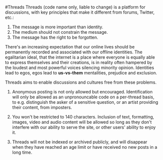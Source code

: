 #Threads
Threads (code name only, liable to change) is a platform for discussions, with key principles that make it different from forums, Twitter, etc.:

1. The message is more important than identity.
2. The medium should not constrain the message.
3. The message has the right to be forgotten.

There's an increasing expectation that our online lives should be permanently recorded and associated with our offline identities. The egalitarian ideal, that the internet is a place where everyone is equally able to express themselves and their creations, is in reality often hampered by the loudest and most powerful voices silencing minority opinion. Identities lead to egos, egos lead to **us-vs-them** mentalities, prejudice and exclusion.

Threads aims to enable discussions and cultures free from these problems.

1. Anonymous posting is not only allowed but encouraged. Identification will only be allowed as an unpronouncable code on a per-thread basis, to e.g. distinguish the asker of a sensitive question, or an artist providing their content, from imposters.

2. You won't be restricted to 140 characters. Inclusion of text, formatting, images, video and audio content will be allowed so long as they don't interfere with our ability to serve the site, or other users' ability to enjoy it.

3. Threads will not be indexed or archived publicly, and will disappear when they have reached an age limit or have received no new posts in a long time.